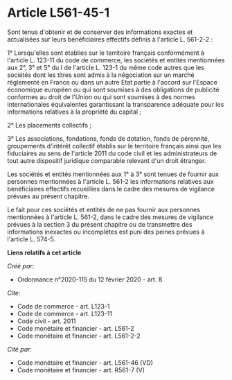 # Article L561-45-1

Sont tenus d'obtenir et de conserver des informations exactes et actualisées sur leurs bénéficiaires effectifs définis à
l'article L. 561-2-2 : 

1° Lorsqu'elles sont établies sur le territoire français conformément à l'article L. 123-11 du code de commerce, les sociétés
et entités mentionnées aux 2°, 3° et 5° du I de l'article L. 123-1 du même code autres que les sociétés dont les titres sont
admis à la négociation sur un marché réglementé en France ou dans un autre Etat partie à l'accord sur l'Espace économique
européen ou qui sont soumises à des obligations de publicité conformes au droit de l'Union ou qui sont soumises à des normes
internationales équivalentes garantissant la transparence adéquate pour les informations relatives à la propriété du
capital ; 

2° Les placements collectifs ; 

3° Les associations, fondations, fonds de dotation, fonds de pérennité, groupements d'intérêt collectif établis sur le
territoire français ainsi que les fiduciaires au sens de l'article 2011 du code civil et les administrateurs de tout autre
dispositif juridique comparable relevant d'un droit étranger. 

Les sociétés et entités mentionnées aux 1° à 3° sont tenues de fournir aux personnes mentionnées à l'article L. 561-2 les
informations relatives aux bénéficiaires effectifs recueillies dans le cadre des mesures de vigilance prévues au présent
chapitre. 

Le fait pour ces sociétés et entités de ne pas fournir aux personnes mentionnées à l'article L. 561-2, dans le cadre des
mesures de vigilance prévues à la section 3 du présent chapitre ou de transmettre des informations inexactes ou incomplètes
est puni des peines prévues à l'article L. 574-5.

**Liens relatifs à cet article**

_Créé par_:

  - Ordonnance n°2020-115 du 12 février 2020 - art. 8

_Cite_:

  - Code de commerce - art. L123-1
  - Code de commerce - art. L123-11
  - Code civil - art. 2011
  - Code monétaire et financier - art. L561-2
  - Code monétaire et financier - art. L561-2-2

_Cité par_:

  - Code monétaire et financier - art. L561-46 (VD)
  - Code monétaire et financier - art. R561-7 (V)
